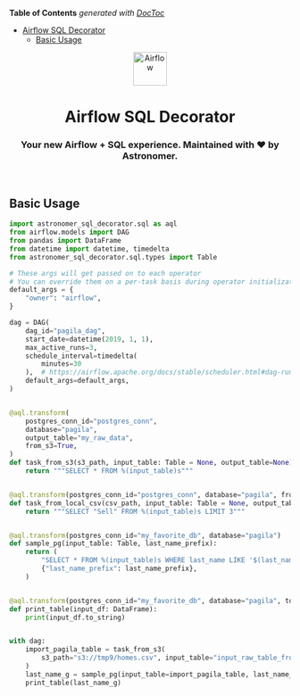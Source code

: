 <!-- START doctoc generated TOC please keep comment here to allow auto update -->
<!-- DON'T EDIT THIS SECTION, INSTEAD RE-RUN doctoc TO UPDATE -->
**Table of Contents**  *generated with [DocToc](https://github.com/thlorenz/doctoc)*

- [
  Airflow SQL Decorator
](#airflow-sql-decorator)
  - [Basic Usage](#basic-usage)

<!-- END doctoc generated TOC please keep comment here to allow auto update -->

<p align="center">
  <a href="https://www.airflow.apache.org">
    <img alt="Airflow" src="https://cwiki.apache.org/confluence/download/attachments/145723561/airflow_transparent.png?api=v2" width="60" />
  </a>
</p>
<h1 align="center">
  Airflow SQL Decorator
</h1>
  <h3 align="center">
  Your new Airflow + SQL experience. Maintained with ❤️ by Astronomer.
</h3>
<br/>

## Basic Usage

```python
import astronomer_sql_decorator.sql as aql
from airflow.models import DAG
from pandas import DataFrame
from datetime import datetime, timedelta
from astronomer_sql_decorator.sql.types import Table

# These args will get passed on to each operator
# You can override them on a per-task basis during operator initialization
default_args = {
    "owner": "airflow",
}

dag = DAG(
    dag_id="pagila_dag",
    start_date=datetime(2019, 1, 1),
    max_active_runs=3,
    schedule_interval=timedelta(
        minutes=30
    ),  # https://airflow.apache.org/docs/stable/scheduler.html#dag-runs
    default_args=default_args,
)


@aql.transform(
    postgres_conn_id="postgres_conn",
    database="pagila",
    output_table="my_raw_data",
    from_s3=True,
)
def task_from_s3(s3_path, input_table: Table = None, output_table=None):
    return """SELECT * FROM %(input_table)s"""


@aql.transform(postgres_conn_id="postgres_conn", database="pagila", from_csv=True)
def task_from_local_csv(csv_path, input_table: Table = None, output_table=None):
    return """SELECT "Sell" FROM %(input_table)s LIMIT 3"""


@aql.transform(postgres_conn_id="my_favorite_db", database="pagila")
def sample_pg(input_table: Table, last_name_prefix):
    return (
        "SELECT * FROM %(input_table)s WHERE last_name LIKE '$(last_name_prefix)s%%'",
        {"last_name_prefix": last_name_prefix},
    )


@aql.transform(postgres_conn_id="my_favorite_db", database="pagila", to_dataframe=True)
def print_table(input_df: DataFrame):
    print(input_df.to_string)


with dag:
    import_pagila_table = task_from_s3(
        s3_path="s3://tmp9/homes.csv", input_table="input_raw_table_from_s3"
    )
    last_name_g = sample_pg(input_table=import_pagila_table, last_name_prefix="F")
    print_table(last_name_g)
```